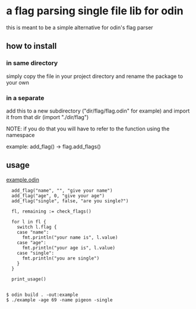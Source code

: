 # a flag parsing single file lib for odin
this is meant to be a simple alternative for odin's flag parser

## how to install
### in same directory
simply copy the file in your project directory and rename the package to your own

### in a separate
add this to a new subdirectory ("dir/flag/flag.odin" for example)
and import it from that dir (import "./dir/flag")

NOTE: if you do that you will have to refer to the function using the namespace

example: add_flag() -> flag.add_flags()

## usage
[example.odin](https://github.com/PigeonCoding/flag.odin/blob/master/example.odin) 
```odin
  add_flag("name", "", "give your name")
  add_flag("age", 0, "give your age")
  add_flag("single", false, "are you single?")

  fl, remaining := check_flags()

  for l in fl {
    switch l.flag {
    case "name":
      fmt.println("your name is", l.value)
    case "age":
      fmt.println("your age is", l.value)
    case "single":
      fmt.println("you are single")
    }
  }

  print_usage()


```
```console
$ odin build . -out:example
$ ./example -age 69 -name pigeon -single
```
